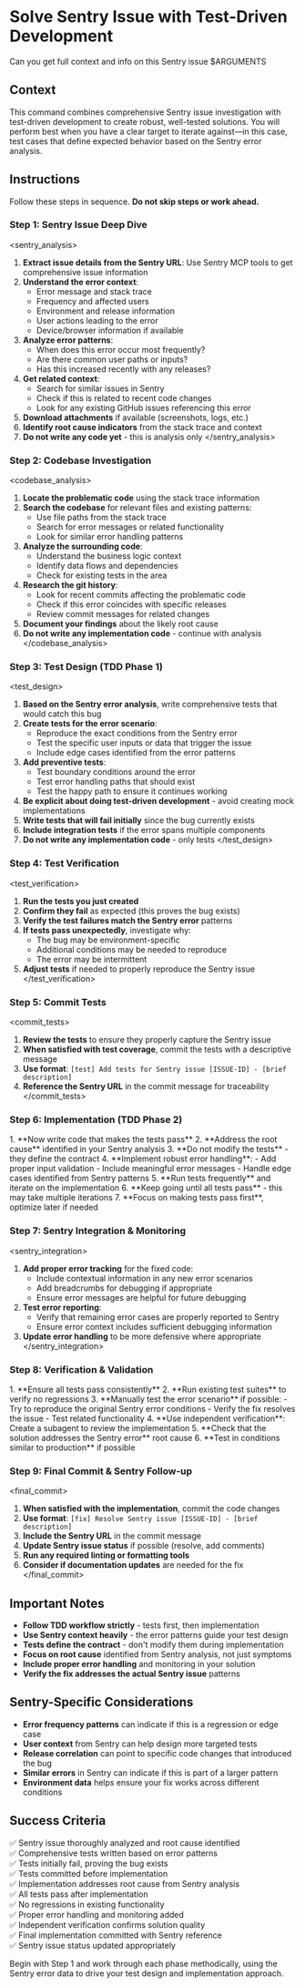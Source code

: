 # Solve Sentry Issue with Test-Driven Development

Can you get full context and info on this Sentry issue $ARGUMENTS

## Context

This command combines comprehensive Sentry issue investigation with test-driven development to create robust, well-tested solutions. You will perform best when you have a clear target to iterate against—in this case, test cases that define expected behavior based on the Sentry error analysis.

## Instructions

Follow these steps in sequence. **Do not skip steps or work ahead.**

### Step 1: Sentry Issue Deep Dive
<sentry_analysis>
1. **Extract issue details from the Sentry URL**: Use Sentry MCP tools to get comprehensive issue information
2. **Understand the error context**:
   - Error message and stack trace
   - Frequency and affected users
   - Environment and release information
   - User actions leading to the error
   - Device/browser information if available
3. **Analyze error patterns**:
   - When does this error occur most frequently?
   - Are there common user paths or inputs?
   - Has this increased recently with any releases?
4. **Get related context**:
   - Search for similar issues in Sentry
   - Check if this is related to recent code changes
   - Look for any existing GitHub issues referencing this error
5. **Download attachments** if available (screenshots, logs, etc.)
6. **Identify root cause indicators** from the stack trace and context
7. **Do not write any code yet** - this is analysis only
</sentry_analysis>

### Step 2: Codebase Investigation
<codebase_analysis>
1. **Locate the problematic code** using the stack trace information
2. **Search the codebase** for relevant files and existing patterns:
   - Use file paths from the stack trace
   - Search for error messages or related functionality
   - Look for similar error handling patterns
3. **Analyze the surrounding code**:
   - Understand the business logic context
   - Identify data flows and dependencies
   - Check for existing tests in the area
4. **Research the git history**:
   - Look for recent commits affecting the problematic code
   - Check if this error coincides with specific releases
   - Review commit messages for related changes
5. **Document your findings** about the likely root cause
6. **Do not write any implementation code** - continue with analysis
</codebase_analysis>

### Step 3: Test Design (TDD Phase 1)
<test_design>
1. **Based on the Sentry error analysis**, write comprehensive tests that would catch this bug
2. **Create tests for the error scenario**:
   - Reproduce the exact conditions from the Sentry error
   - Test the specific user inputs or data that trigger the issue
   - Include edge cases identified from the error patterns
3. **Add preventive tests**:
   - Test boundary conditions around the error
   - Test error handling paths that should exist
   - Test the happy path to ensure it continues working
4. **Be explicit about doing test-driven development** - avoid creating mock implementations
5. **Write tests that will fail initially** since the bug currently exists
6. **Include integration tests** if the error spans multiple components
7. **Do not write any implementation code** - only tests
</test_design>

### Step 4: Test Verification
<test_verification>
1. **Run the tests you just created**
2. **Confirm they fail** as expected (this proves the bug exists)
3. **Verify the test failures match the Sentry error** patterns
4. **If tests pass unexpectedly**, investigate why:
   - The bug may be environment-specific
   - Additional conditions may be needed to reproduce
   - The error may be intermittent
5. **Adjust tests** if needed to properly reproduce the Sentry issue
</test_verification>

### Step 5: Commit Tests
<commit_tests>
1. **Review the tests** to ensure they properly capture the Sentry issue
2. **When satisfied with test coverage**, commit the tests with a descriptive message
3. **Use format**: `[test] Add tests for Sentry issue [ISSUE-ID] - [brief description]`
4. **Reference the Sentry URL** in the commit message for traceability
</commit_tests>

### Step 6: Implementation (TDD Phase 2)
<implementation>
1. **Now write code that makes the tests pass**
2. **Address the root cause** identified in your Sentry analysis
3. **Do not modify the tests** - they define the contract
4. **Implement robust error handling**:
   - Add proper input validation
   - Include meaningful error messages
   - Handle edge cases identified from Sentry patterns
5. **Run tests frequently** and iterate on the implementation
6. **Keep going until all tests pass** - this may take multiple iterations
7. **Focus on making tests pass first**, optimize later if needed
</implementation>

### Step 7: Sentry Integration & Monitoring
<sentry_integration>
1. **Add proper error tracking** for the fixed code:
   - Include contextual information in any new error scenarios
   - Add breadcrumbs for debugging if appropriate
   - Ensure error messages are helpful for future debugging
2. **Test error reporting**:
   - Verify that remaining error cases are properly reported to Sentry
   - Ensure error context includes sufficient debugging information
3. **Update error handling** to be more defensive where appropriate
</sentry_integration>

### Step 8: Verification & Validation
<verification>
1. **Ensure all tests pass consistently**
2. **Run existing test suites** to verify no regressions
3. **Manually test the error scenario** if possible:
   - Try to reproduce the original Sentry error conditions
   - Verify the fix resolves the issue
   - Test related functionality
4. **Use independent verification**: Create a subagent to review the implementation
5. **Check that the solution addresses the Sentry error** root cause
6. **Test in conditions similar to production** if possible
</verification>

### Step 9: Final Commit & Sentry Follow-up
<final_commit>
1. **When satisfied with the implementation**, commit the code changes
2. **Use format**: `[fix] Resolve Sentry issue [ISSUE-ID] - [brief description]`
3. **Include the Sentry URL** in the commit message
4. **Update Sentry issue status** if possible (resolve, add comments)
5. **Run any required linting or formatting tools**
6. **Consider if documentation updates** are needed for the fix
</final_commit>

## Important Notes

- **Follow TDD workflow strictly** - tests first, then implementation
- **Use Sentry context heavily** - the error patterns guide your test design
- **Tests define the contract** - don't modify them during implementation
- **Focus on root cause** identified from Sentry analysis, not just symptoms
- **Include proper error handling** and monitoring in your solution
- **Verify the fix addresses the actual Sentry issue** patterns

## Sentry-Specific Considerations

- **Error frequency patterns** can indicate if this is a regression or edge case
- **User context** from Sentry can help design more targeted tests
- **Release correlation** can point to specific code changes that introduced the bug
- **Similar errors** in Sentry can indicate if this is part of a larger pattern
- **Environment data** helps ensure your fix works across different conditions

## Success Criteria

✅ Sentry issue thoroughly analyzed and root cause identified  
✅ Comprehensive tests written based on error patterns  
✅ Tests initially fail, proving the bug exists  
✅ Tests committed before implementation  
✅ Implementation addresses root cause from Sentry analysis  
✅ All tests pass after implementation  
✅ No regressions in existing functionality  
✅ Proper error handling and monitoring added  
✅ Independent verification confirms solution quality  
✅ Final implementation committed with Sentry reference  
✅ Sentry issue status updated appropriately  

Begin with Step 1 and work through each phase methodically, using the Sentry error data to drive your test design and implementation approach.